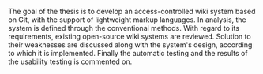 The goal of the thesis is to develop an access-controlled wiki system based on Git, with the support of lightweight markup languages.
In analysis, the system is defined through the conventional methods.
With regard to its requirements, existing open-source wiki systems are reviewed.
Solution to their weaknesses are discussed along with the system's design, according to which it is implemented.
Finally the automatic testing and the results of the usability testing is commented on.
